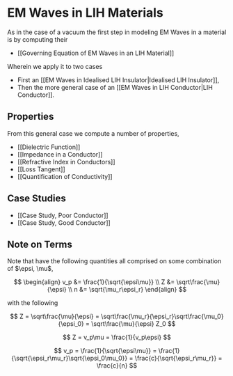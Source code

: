 # EM Waves in LIH Materials

As in the case of a vacuum the first step in modeling EM Waves in a material is by computing their

- [[Governing Equation of EM Waves in an LIH Material]]

Wherein we apply it to two cases

- First an [[EM Waves in Idealised LIH Insulator|Idealised LIH Insulator]],
- Then the more general case of an [[EM Waves in LIH Conductor|LIH Conductor]].

## Properties

From this general case we compute a number of properties,

- [[Dielectric Function]]
- [[Impedance in a Conductor]]
- [[Refractive Index in Conductors]]
- [[Loss Tangent]]
- [[Quantification of Conductivity]]

## Case Studies

- [[Case Study, Poor Conductor]]
- [[Case Study, Good Conductor]]

## Note on Terms

Note that have the following quantities all comprised on some combination of $\epsi, \mu$,

$$
\begin{align}
v_p &= \frac{1}{\sqrt{\epsi\mu}} \\
Z &= \sqrt\frac{\mu}{\epsi} \\
n &= \sqrt{\mu_r\epsi_r}
\end{align}
$$

with the following


$$
Z = \sqrt\frac{\mu}{\epsi} = \sqrt\frac{\mu_r}{\epsi_r}\sqrt\frac{\mu_0}{\epsi_0} = \sqrt\frac{\mu}{\epsi} Z_0
$$

$$
Z = v_p\mu = \frac{1}{v_p\epsi}
$$

$$
v_p = \frac{1}{\sqrt{\epsi\mu}} =
\frac{1}{\sqrt{\epsi_r\mu_r}\sqrt{\epsi_0\mu_0}}
= \frac{c}{\sqrt{\epsi_r\mu_r}}
= \frac{c}{n}
$$